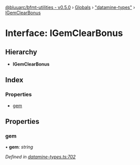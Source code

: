 [@bluuarc/bfmt-utilities - v0.5.0](../README.md) › [Globals](../globals.md) › ["datamine-types"](../modules/_datamine_types_.md) › [IGemClearBonus](_datamine_types_.igemclearbonus.md)

# Interface: IGemClearBonus

## Hierarchy

* **IGemClearBonus**

## Index

### Properties

* [gem](_datamine_types_.igemclearbonus.md#gem)

## Properties

###  gem

• **gem**: *string*

*Defined in [datamine-types.ts:702](https://github.com/BluuArc/bfmt-utilities/blob/master/src/datamine-types.ts#L702)*
